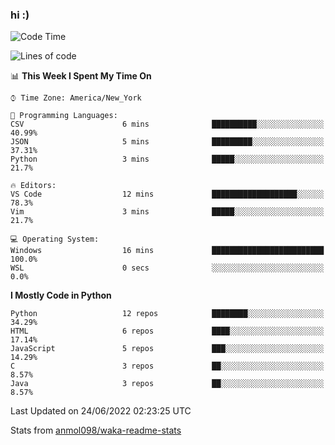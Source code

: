### hi :)

<!--START_SECTION:waka-->
![Code Time](http://img.shields.io/badge/Code%20Time-0%20secs-blue)

![Lines of code](https://img.shields.io/badge/From%20Hello%20World%20I%27ve%20Written-599%20Thousand%20lines%20of%20code-blue)

📊 **This Week I Spent My Time On** 

```text
⌚︎ Time Zone: America/New_York

💬 Programming Languages: 
CSV                      6 mins              ██████████░░░░░░░░░░░░░░░   40.99% 
JSON                     5 mins              █████████░░░░░░░░░░░░░░░░   37.31% 
Python                   3 mins              █████░░░░░░░░░░░░░░░░░░░░   21.7%

🔥 Editors: 
VS Code                  12 mins             ███████████████████░░░░░░   78.3% 
Vim                      3 mins              █████░░░░░░░░░░░░░░░░░░░░   21.7%

💻 Operating System: 
Windows                  16 mins             █████████████████████████   100.0% 
WSL                      0 secs              ░░░░░░░░░░░░░░░░░░░░░░░░░   0.0%

```

**I Mostly Code in Python** 

```text
Python                   12 repos            ████████░░░░░░░░░░░░░░░░░   34.29% 
HTML                     6 repos             ████░░░░░░░░░░░░░░░░░░░░░   17.14% 
JavaScript               5 repos             ███░░░░░░░░░░░░░░░░░░░░░░   14.29% 
C                        3 repos             ██░░░░░░░░░░░░░░░░░░░░░░░   8.57% 
Java                     3 repos             ██░░░░░░░░░░░░░░░░░░░░░░░   8.57%

```



 Last Updated on 24/06/2022 02:23:25 UTC
<!--END_SECTION:waka-->

Stats from [anmol098/waka-readme-stats](https://github.com/anmol098/waka-readme-stats)